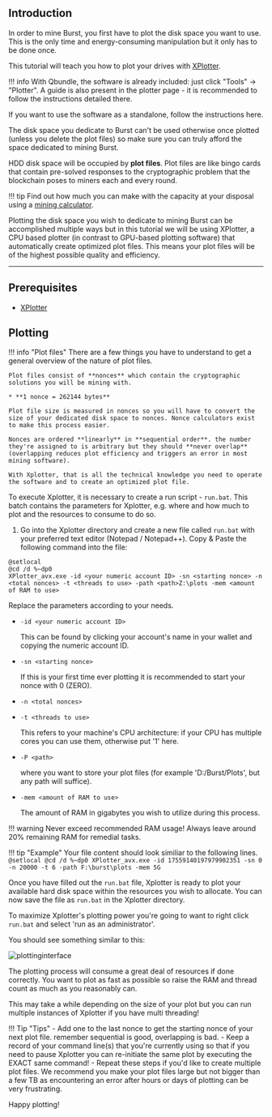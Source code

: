## Introduction

In order to mine Burst, you first have to plot the disk space you want to use. This is the only time and energy-consuming manipulation but it only has to be done once.

This tutorial will teach you how to plot your drives with [XPlotter](https://github.com/Blagodarenko/XPlotter/releases).

!!! info
    With Qbundle, the software is already included: just click "Tools" -> "Plotter". A guide is also present in the plotter page - it is recommended to follow the instructions detailed there.

If you want to use the software as a standalone, follow the instructions here.

The disk space you dedicate to Burst can't be used otherwise once plotted (unless you delete the plot files) so make sure you can truly afford the space dedicated to mining Burst.

HDD disk space will be occupied by **plot files**. Plot files are like bingo cards that contain pre-solved responses to the cryptographic problem that the blockchain poses to miners each and every round.

!!! tip
    Find out how much you can make with the capacity at your disposal using a [mining calculator](https://explore.burst.cryptoguru.org/tool/calculate).

Plotting the disk space you wish to dedicate to mining Burst can be accomplished multiple ways but in this tutorial we will be using XPlotter, a CPU based plotter (in contrast to GPU-based plotting software) that automatically create optimized plot files. This means your plot files will be of the highest possible quality and efficiency.

---

## Prerequisites

* [XPlotter](https://github.com/Blagodarenko/XPlotter/releases)

## Plotting

!!! info "Plot files"
    There are a few things you have to understand to get a general overview of the nature of plot files.

    Plot files consist of **nonces** which contain the cryptographic solutions you will be mining with.

    * **1 nonce = 262144 bytes**

    Plot file size is measured in nonces so you will have to convert the size of your dedicated disk space to nonces. Nonce calculators exist to make this process easier.

    Nonces are ordered **linearly** in **sequential order**. the number they're assigned to is arbitrary but they should **never overlap** (overlapping reduces plot efficiency and triggers an error in most mining software).

    With Xplotter, that is all the technical knowledge you need to operate the software and to create an optimized plot file.

To execute Xplotter, it is necessary to create a run script - `run.bat`. This batch contains the parameters for Xplotter, e.g. where and how much to plot and the resources to consume to do so.

1. Go into the Xplotter directory and create a new file called `run.bat` with your preferred text editor (Notepad / Notepad++). Copy & Paste the following command into the file:

```
@setlocal
@cd /d %~dp0
XPlotter_avx.exe -id <your numeric account ID> -sn <starting nonce> -n <total nonces> -t <threads to use> -path <path>Z:\plots -mem <amount of RAM to use>
```

Replace the parameters according to your needs.

+ `-id <your numeric account ID>`

    This can be found by clicking your account's name in your wallet and copying the numeric account ID.

+ `-sn <starting nonce>`

    If this is your first time ever plotting it is recommended to start your nonce with 0 (ZERO).

+ `-n <total nonces>`

+ `-t <threads to use>`

    This refers to your machine's CPU architecture: if your CPU has multiple cores you can use them, otherwise put '1' here.

+ `-P <path>`

    where you want to store your plot files (for example 'D:/Burst/Plots', but any path will suffice).

+ `-mem <amount of RAM to use>`

    The amount of RAM in gigabytes you wish to utilize during this process.

!!! warning
    Never exceed recommended RAM usage! Always leave around 20% remaining RAM for remedial tasks.

!!! tip "Example"
    Your file content should look similiar to the following lines.
    ```
    @setlocal
    @cd /d %~dp0
    XPlotter_avx.exe -id 17559140197979902351 -sn 0 -n 20000 -t 6 -path F:\burst\plots -mem 5G
    ```

Once you have filled out the `run.bat` file, Xplotter is ready to plot your available hard disk space within the resources you wish to allocate. You can now save the file as `run.bat` in the Xplotter directory.

To maximize Xplotter's plotting power you're going to want to right click `run.bat` and select 'run as an administrator'.

You should see something similar to this:

![plottinginterface](https://steemitimages.com/0x0/https://steemitimages.com/DQmZk7KmZ1WMMfCbY61kEf23rRJaXSzKSbi31Ux4KYejZF6/xplotter1.png)

The plotting process will consume a great deal of resources if done correctly. You want to plot as fast as possible so raise the RAM and thread count as much as you reasonably can.

This may take a while depending on the size of your plot but you can run multiple instances of Xplotter if you have multi threading!


!!! Tip "Tips"
    - Add one to the last nonce to get the starting nonce of your next plot file. remember sequential is good, overlapping is bad.
    - Keep a record of your command line(s) that you're currently using so that if you need to pause Xplotter you can re-initiate the same plot by executing the EXACT same command!
    - Repeat these steps if you'd like to create multiple plot files. We recommend you make your plot files large but not bigger than a few TB as encountering an error after hours or days of plotting can be very frustrating.

Happy plotting!
